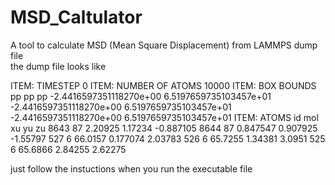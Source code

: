 # MSD_Caltulator  
A tool to calculate MSD (Mean Square Displacement) from LAMMPS dump file  
the dump file looks like

  ITEM: TIMESTEP
  0
  ITEM: NUMBER OF ATOMS
  10000
  ITEM: BOX BOUNDS pp pp pp
  -2.4416597351118270e+00 6.5197659735103457e+01
  -2.4416597351118270e+00 6.5197659735103457e+01
  -2.4416597351118270e+00 6.5197659735103457e+01
  ITEM: ATOMS id mol xu yu zu
  8643 87 2.20925 1.17234 -0.887105
  8644 87 0.847547 0.907925 -1.55797
  527 6 66.0157 0.177074 2.03783
  526 6 65.7255 1.34381 3.0951
  525 6 65.6866 2.84255 2.62275
  
just follow the instuctions when you run the executable file
